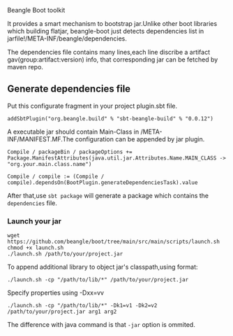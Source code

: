 Beangle Boot toolkit

It provides a smart mechanism to bootstrap jar.Unlike other boot libraries which building flatjar,
beangle-boot just detects dependencies list in jarfile!/META-INF/beangle/dependencies.

The dependencies file contains many lines,each line discribe a artifact gav(group:artifact:version) info,
that corresponding jar can be fetched by maven repo.

## Generate dependencies file

Put this configurate fragment in your project plugin.sbt file.

    addSbtPlugin("org.beangle.build" % "sbt-beangle-build" % "0.0.12")

A executable jar should contain Main-Class in /META-INF/MANIFEST.MF.The configuration
can be appended by jar plugin.

    Compile / packageBin / packageOptions +=
    Package.ManifestAttributes(java.util.jar.Attributes.Name.MAIN_CLASS -> "org.your.main.class.name")

    Compile / compile := (Compile / compile).dependsOn(BootPlugin.generateDependenciesTask).value

 After that,use `sbt package` will generate a package which contains the `dependencies` file.

### Launch your jar

    wget https://github.com/beangle/boot/tree/main/src/main/scripts/launch.sh
    chmod +x launch.sh
    ./launch.sh /path/to/your/project.jar

   To append additional library to object jar's classpath,using format:

    ./launch.sh -cp "/path/to/lib/*" /path/to/your/project.jar

   Specify properties using -Dxx=vv

    ./launch.sh -cp "/path/to/lib/*" -Dk1=v1 -Dk2=v2  /path/to/your/project.jar arg1 arg2

   The difference with java command is that `-jar` option is ommited.

